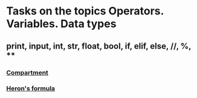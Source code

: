 # Tasks on the topics Operators. Variables. Data types

## print, input, int, str, float, bool, if, elif, else, //, %, **

### [Compartment](https://github.com/ZabiyakaDaniil/Python/tree/main/Tasks/Python%20programming/Operators.%20Variables.%20Data%20types/Compartment)

### [Heron's formula](https://github.com/ZabiyakaDaniil/Python/tree/main/Tasks/Python%20programming/Operators.%20Variables.%20Data%20types/Heron's%20formula)
